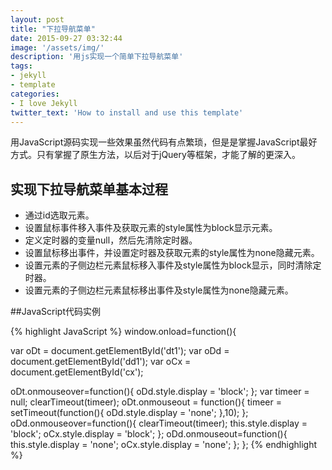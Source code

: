 ```yaml
---
layout: post
title: "下拉导航菜单"
date: 2015-09-27 03:32:44
image: '/assets/img/'
description: '用js实现一个简单下拉导航菜单'
tags:
- jekyll 
- template 
categories:
- I love Jekyll
twitter_text: 'How to install and use this template'
---
```


用JavaScript源码实现一些效果虽然代码有点繁琐，但是是掌握JavaScript最好方式。只有掌握了原生方法，以后对于jQuery等框架，才能了解的更深入。

## 实现下拉导航菜单基本过程

- 通过id选取元素。
- 设置鼠标事件移入事件及获取元素的style属性为block显示元素。
- 定义定时器的变量null，然后先清除定时器。
- 设置鼠标移出事件，并设置定时器及获取元素的style属性为none隐藏元素。
- 设置元素的子侧边栏元素鼠标移入事件及style属性为block显示，同时清除定时器。
- 设置元素的子侧边栏元素鼠标移出事件及style属性为none隐藏元素。

##JavaScript代码实例

{% highlight JavaScript %}
window.onload=function(){

var oDt = document.getElementById('dt1');
var oDd = document.getElementById('dd1');
var oCx = document.getElementById('cx');

oDt.onmouseover=function(){
	oDd.style.display = 'block';
};
var timeer = null;
clearTimeout(timeer);
oDt.onmouseout = function(){
	timeer = setTimeout(function(){
		oDd.style.display = 'none';
	},10);
};
oDd.onmouseover=function(){
	clearTimeout(timeer);
	this.style.display = 'block';
	oCx.style.display = 'block';
};
oDd.onmouseout=function(){
	this.style.display = 'none';
	oCx.style.display = 'none';
};
};
{% endhighlight %}






